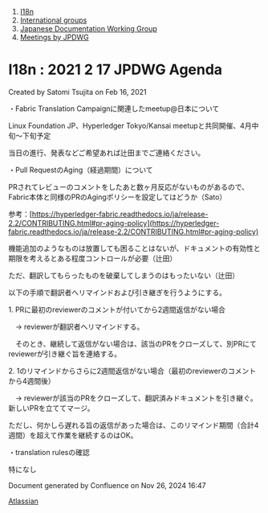 1. [I18n](index.html)
2. [International groups](International-groups_22970373.html)
3. [Japanese Documentation Working Group](Japanese-Documentation-Working-Group_22970444.html)
4. [Meetings by JPDWG](Meetings-by-JPDWG_22970537.html)

# I18n : 2021 2 17 JPDWG Agenda

Created by Satomi Tsujita on Feb 16, 2021

・Fabric Translation Campaignに関連したmeetup@日本について

Linux Foundation JP、Hyperledger Tokyo/Kansai meetupと共同開催、4月中旬〜下旬予定

当日の進行、発表などご希望あれば辻田までご連絡ください。

・Pull RequestのAging（経過期間）について

PRされてレビューのコメントをしたあと数ヶ月反応がないものがあるので、Fabric本体と同様のPRのAgingポリシーを設定してはどうか（Sato）

参考：[https://hyperledger-fabric.readthedocs.io/ja/release-2.2/CONTRIBUTING.html#pr-aging-policy](https://hyperledger-fabric.readthedocs.io/ja/release-2.2/CONTRIBUTING.html#pr-aging-policy)

機能追加のようなものは放置しても困ることはないが、ドキュメントの有効性と期限を考えるとある程度コントロールが必要（辻田）

ただ、翻訳してもらったものを破棄してしまうのはもったいない（辻田）

以下の手順で翻訳者へリマインドおよび引き継ぎを行うようにする。

1\. PRに最初のreviewerのコメントが付いてから2週間返信がない場合

　-&gt; reviewerが翻訳者へリマインドする。

　そのとき、継続して返信がない場合は、該当のPRをクローズして、別PRにてreviewerが引き継ぐ旨を連絡する。

2\. 1のリマインドからさらに2週間返信がない場合（最初のreviewerのコメントから4週間後）

　-&gt; reviewerが該当のPRをクローズして、翻訳済みドキュメントを引き継ぐ。新しいPRを立ててマージ。

ただし、何かしら遅れる旨の返信があった場合は、このリマインド期間（合計4週間）を超えて作業を継続するのはOK。

・translation rulesの確認

特になし

Document generated by Confluence on Nov 26, 2024 16:47

[Atlassian](http://www.atlassian.com/)
